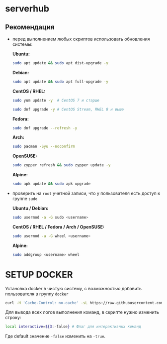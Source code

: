# serverhub

## Рекомендация

- перед выполнением любых скриптов использовать обновления системы:
    
    **Ubuntu:**
    ```bash
    sudo apt update && sudo apt dist-upgrade -y
    ```
    
    **Debian:**
    ```bash
    sudo apt update && sudo apt full-upgrade -y
    ```
    
    **CentOS / RHEL:**
    ```bash
    sudo yum update -y  # CentOS 7 и старше
    ```
    ```bash
    sudo dnf upgrade -y # CentOS Stream, RHEL 8 и выше
    ```
    
    **Fedora:**
    ```bash
    sudo dnf upgrade --refresh -y
    ```
    
    **Arch:**
    ```bash
    sudo pacman -Syu --noconfirm
    ```
    
    **OpenSUSE:**
    ```bash
    sudo zypper refresh && sudo zypper update -y
    ```
    
    **Alpine:**
    ```bash
    sudo apk update && sudo apk upgrade
    ```

- проверить на `root` учетной записи, что у пользователя есть доступ к группе `sudo`

    **Ubuntu / Debian:**
    ```bash
    sudo usermod -a -G sudo <username>
    ```
  
    **CentOS / RHEL / Fedora / Arch / OpenSUSE:**
    ```bash
    sudo usermod -a -G wheel <username>
    ```
    
    **Alpine:**
    ```bash
    sudo addgroup <username> wheel
    ```

# SETUP DOCKER

Установка docker в чистую систему, с возможностью добавить пользователя в группу `docker`

```bash
curl -H 'Cache-Control: no-cache' -sL https://raw.githubusercontent.com/morington/serverhub/main/setup-docker.sh -o setup-docker.sh && chmod +x setup-docker.sh && ./setup-docker.sh
```

Для вывода всех логов выполнения команд, в скрипте нужно изменить строку:
```sh
local interactive=${3:-false} # Флаг для интерактивных команд
```
Где default значение `-false` изменить на `-true`.
